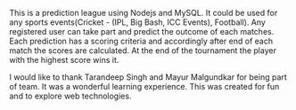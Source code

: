 This is a prediction league using Nodejs and MySQL. It could be used for any sports events(Cricket - (IPL, Big Bash, ICC Events), Football). 
Any registered user can take part and predict the outcome of each matches. Each prediction has a scoring criteria and accordingly after end of each match the scores are calculated.
At the end of the tournament the player with the highest score wins it. 

I would like to thank Tarandeep Singh and Mayur Malgundkar for being part of team. 
It was a wonderful learning experience. This was created for fun and to explore web technologies.
